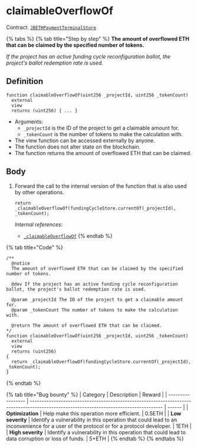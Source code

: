 # claimableOverflowOf

Contract: [`JBETHPaymentTerminalStore`](../)​‌

{% tabs %}
{% tab title="Step by step" %}
**The amount of overflowed ETH that can be claimed by the specified number of tokens.**

_If the project has an active funding cycle reconfiguration ballot, the project's ballot redemption rate is used._

## Definition

```solidity
function claimableOverflowOf(uint256 _projectId, uint256 _tokenCount)
  external
  view
  returns (uint256) { ... }
```

* Arguments:
  * `_projectId` is the ID of the project to get a claimable amount for.
  * `_tokenCount` is the number of tokens to make the calculation with.
* The view function can be accessed externally by anyone.
* The function does not alter state on the blockchain.
* The function returns the amount of overflowed ETH that can be claimed.

## Body

1.  Forward the call to the internal version of the function that is also used by other operations.

    ```solidity
    return _claimableOverflowOf(fundingCycleStore.currentOf(_projectId), _tokenCount);
    ```

    _Internal references:_

    * [`_claimableOverflowOf`](\_claimableoverflowof.md)
{% endtab %}

{% tab title="Code" %}
```solidity
/**
  @notice
  The amount of overflowed ETH that can be claimed by the specified number of tokens.

  @dev If the project has an active funding cycle reconfiguration ballot, the project's ballot redemption rate is used.

  @param _projectId The ID of the project to get a claimable amount for.
  @param _tokenCount The number of tokens to make the calculation with. 

  @return The amount of overflowed ETH that can be claimed.
*/
function claimableOverflowOf(uint256 _projectId, uint256 _tokenCount)
  external
  view
  returns (uint256)
{
  return _claimableOverflowOf(fundingCycleStore.currentOf(_projectId), _tokenCount);
}
```
{% endtab %}

{% tab title="Bug bounty" %}
| Category          | Description                                                                                                                            | Reward |
| ----------------- | -------------------------------------------------------------------------------------------------------------------------------------- | ------ |
| **Optimization**  | Help make this operation more efficient.                                                                                               | 0.5ETH |
| **Low severity**  | Identify a vulnerability in this operation that could lead to an inconvenience for a user of the protocol or for a protocol developer. | 1ETH   |
| **High severity** | Identify a vulnerability in this operation that could lead to data corruption or loss of funds.                                        | 5+ETH  |
{% endtab %}
{% endtabs %}
